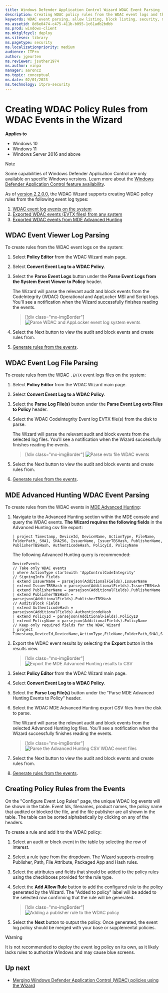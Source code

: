 ```yaml
---
title: Windows Defender Application Control Wizard WDAC Event Parsing
description: Creating WDAC policy rules from the WDAC event logs and the MDE Advanced Hunting WDAC events.
keywords: WDAC event parsing, allow listing, block listing, security, malware
ms.assetid: 8d6e0474-c475-411b-b095-1c61adb2bdbb
ms.prod: windows-client
ms.mktglfcycl: deploy
ms.sitesec: library
ms.pagetype: security
ms.localizationpriority: medium
audience: ITPro
author: jgeurten
ms.reviewer: jsuther1974
ms.author: vinpa
manager: aaroncz
ms.topic: conceptual
ms.date: 02/01/2023
ms.technology: itpro-security
---
```


# Creating WDAC Policy Rules from WDAC Events in the Wizard

**Applies to**

- Windows 10
- Windows 11
- Windows Server 2016 and above

> [!NOTE]
> Some capabilities of Windows Defender Application Control are only available on specific Windows versions. Learn more about the [Windows Defender Application Control feature availability](feature-availability.md).

As of [version 2.2.0.0](https://webapp-wdac-wizard.azurewebsites.net/archives.html), the WDAC Wizard supports creating WDAC policy rules from the following event log types: 

1. [WDAC event log events on the system](#wdac-event-viewer-log-parsing)
2. [Exported WDAC events (EVTX files) from any system](#wdac-event-log-file-parsing)
3. [Exported WDAC events from MDE Advanced Hunting](#mde-advanced-hunting-wdac-event-parsing)


## WDAC Event Viewer Log Parsing

To create rules from the WDAC event logs on the system:

1. Select **Policy Editor** from the WDAC Wizard main page.
2. Select **Convert Event Log to a WDAC Policy**.
3. Select the **Parse Event Logs** button under the **Parse Event Logs from the System Event Viewer to Policy** header.

   The Wizard will parse the relevant audit and block events from the CodeIntegrity (WDAC) Operational and AppLocker MSI and Script logs. You'll see a notification when the Wizard successfully finishes reading the events. 

   > [!div class="mx-imgBorder"]
   > ![Parse WDAC and AppLocker event log system events](images/wdac-wizard-event-log-system.png)

4. Select the Next button to view the audit and block events and create rules from.
5. [Generate rules from the events](#creating-policy-rules-from-the-events).

## WDAC Event Log File Parsing

To create rules from the WDAC `.EVTX` event logs files on the system:

1. Select **Policy Editor** from the WDAC Wizard main page.
2. Select **Convert Event Log to a WDAC Policy**.
3. Select the **Parse Log File(s)** button under the **Parse Event Log evtx Files to Policy** header.
4. Select the WDAC CodeIntegrity Event log EVTX file(s) from the disk to parse.

   The Wizard will parse the relevant audit and block events from the selected log files. You'll see a notification when the Wizard successfully finishes reading the events. 

   > [!div class="mx-imgBorder"]
   > ![Parse evtx file WDAC events](images/wdac-wizard-event-log-files.png)

5. Select the Next button to view the audit and block events and create rules from.
6. [Generate rules from the events](#creating-policy-rules-from-the-events).

## MDE Advanced Hunting WDAC Event Parsing

To create rules from the WDAC events in [MDE Advanced Hunting](querying-application-control-events-centrally-using-advanced-hunting.md):

1. Navigate to the Advanced Hunting section within the MDE console and query the WDAC events. **The Wizard requires the following fields** in the Advanced Hunting csv file export: 

   ```KQL
   | project Timestamp, DeviceId, DeviceName, ActionType, FileName, FolderPath, SHA1, SHA256, IssuerName, IssuerTBSHash, PublisherName, PublisherTBSHash, AuthenticodeHash, PolicyId, PolicyName
   ```

   The following Advanced Hunting query is recommended:

   ```KQL
   DeviceEvents 
   // Take only WDAC events
   | where ActionType startswith 'AppControlCodeIntegrity' 
   // SigningInfo Fields
   | extend IssuerName = parsejson(AdditionalFields).IssuerName
   | extend IssuerTBSHash = parsejson(AdditionalFields).IssuerTBSHash
   | extend PublisherName = parsejson(AdditionalFields).PublisherName
   | extend PublisherTBSHash = parsejson(AdditionalFields).PublisherTBSHash
   // Audit/Block Fields
   | extend AuthenticodeHash = parsejson(AdditionalFields).AuthenticodeHash
   | extend PolicyId = parsejson(AdditionalFields).PolicyID
   | extend PolicyName = parsejson(AdditionalFields).PolicyName
   // Keep only required fields for the WDAC Wizard
   | project Timestamp,DeviceId,DeviceName,ActionType,FileName,FolderPath,SHA1,SHA256,IssuerName,IssuerTBSHash,PublisherName,PublisherTBSHash,AuthenticodeHash,PolicyId,PolicyName
   ```

2. Export the WDAC event results by selecting the **Export** button in the results view.

   > [!div class="mx-imgBorder"]
   > ![Export the MDE Advanced Hunting results to CSV](images/wdac-wizard-event-log-mde-ah-export.png)

3. Select **Policy Editor** from the WDAC Wizard main page.
4. Select **Convert Event Log to a WDAC Policy**.
5. Select the **Parse Log File(s)** button under the "Parse MDE Advanced Hunting Events to Policy" header.
6. Select the WDAC MDE Advanced Hunting export CSV files from the disk to parse.

   The Wizard will parse the relevant audit and block events from the selected Advanced Hunting log files. You'll see a notification when the Wizard successfully finishes reading the events. 

   > [!div class="mx-imgBorder"]
   > ![Parse the Advanced Hunting CSV WDAC event files](images/wdac-wizard-event-log-mde-ah-parsing.png)

7. Select the Next button to view the audit and block events and create rules from.
8. [Generate rules from the events](#creating-policy-rules-from-the-events).

## Creating Policy Rules from the Events

On the "Configure Event Log Rules" page, the unique WDAC log events will be shown in the table. Event Ids, filenames, product names, the policy name that audited or blocked the file, and the file publisher are all shown in the table. The table can be sorted alphabetically by clicking on any of the headers. 

To create a rule and add it to the WDAC policy: 

1. Select an audit or block event in the table by selecting the row of interest.
2. Select a rule type from the dropdown. The Wizard supports creating Publisher, Path, File Attribute, Packaged App and Hash rules.
3. Select the attributes and fields that should be added to the policy rules using the checkboxes provided for the rule type.
4. Select the **Add Allow Rule** button to add the configured rule to the policy generated by the Wizard. The "Added to policy" label will be added to the selected row confirming that the rule will be generated.

   > [!div class="mx-imgBorder"]
   > ![Adding a publisher rule to the WDAC policy](images/wdac-wizard-event-rule-creation.png)

5. Select the **Next** button to output the policy. Once generated, the event log policy should be merged with your base or supplemental policies. 

> [!WARNING]
> It is not recommended to deploy the event log policy on its own, as it likely lacks rules to authorize Windows and may cause blue screens.


## Up next

- [Merging Windows Defender Application Control (WDAC) policies using the Wizard](wdac-wizard-merging-policies.md)

